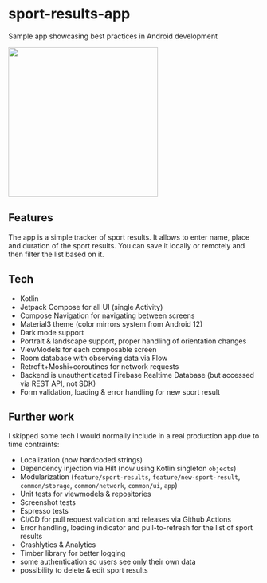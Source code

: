 # sport-results-app
Sample app showcasing best practices in Android development

<img src="https://user-images.githubusercontent.com/395884/178152093-8434ee57-1bc6-4794-99bd-552523156092.png" width="300">

## Features
The app is a simple tracker of sport results. It allows to enter name, place and duration of the sport results. You can save it locally or remotely and then filter the list based on it.

## Tech
- Kotlin
- Jetpack Compose for all UI (single Activity)
- Compose Navigation for navigating between screens
- Material3 theme (color mirrors system from Android 12)
- Dark mode support
- Portrait & landscape support, proper handling of orientation changes
- ViewModels for each composable screen
- Room database with observing data via Flow
- Retrofit+Moshi+coroutines for network requests
- Backend is unauthenticated Firebase Realtime Database (but accessed via REST API, not SDK)
- Form validation, loading & error handling for new sport result

## Further work
I skipped some tech I would normally include in a real production app due to time contraints:
- Localization (now hardcoded strings)
- Dependency injection via Hilt (now using Kotlin singleton `objects`)
- Modularization (`feature/sport-results`, `feature/new-sport-result`, `common/storage`, `common/network`, `common/ui`, `app`)
- Unit tests for viewmodels & repositories
- Screenshot tests
- Espresso tests
- CI/CD for pull request validation and releases via Github Actions
- Error handling, loading indicator and pull-to-refresh for the list of sport results
- Crashlytics & Analytics
- Timber library for better logging
- some authentication so users see only their own data
- possibility to delete & edit sport results
